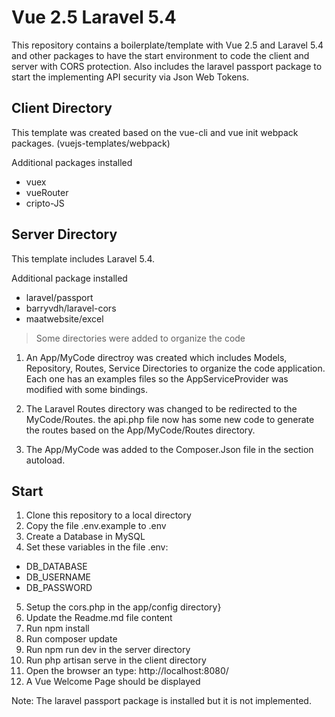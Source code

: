 # Vue 2.5 Laravel 5.4
This repository contains a boilerplate/template with Vue 2.5 and Laravel 5.4 and other packages to have the start environment to code the client and server with CORS protection. Also includes the laravel passport package to start the implementing API security via Json Web Tokens.
## Client Directory
This template was created based on the vue-cli and vue init webpack packages. (vuejs-templates/webpack)

Additional packages installed 
- vuex
- vueRouter
- cripto-JS

## Server Directory
This template includes Laravel 5.4.

Additional package installed 
- laravel/passport
- barryvdh/laravel-cors
- maatwebsite/excel


>Some directories were added to organize the code
1. An App/MyCode directroy was created which includes Models, Repository, Routes, Service Directories to organize the code application. Each one has an examples files so the AppServiceProvider was modified with some bindings.

2. The Laravel Routes directory was changed to be redirected to the MyCode/Routes. the api.php file now has some new code to generate the routes based on the App/MyCode/Routes directory.

3. The App/MyCode was added to the Composer.Json file in the section autoload.

## Start
1. Clone this repository to a local directory
2. Copy the file .env.example to .env
3. Create a Database in MySQL
4. Set these variables in the file .env:
- DB_DATABASE 
- DB_USERNAME 
- DB_PASSWORD
5. Setup the cors.php in the app/config directory}
6. Update the Readme.md file content
7. Run npm install
8. Run composer update
9. Run npm run dev in the server directory
10. Run php artisan serve in the client directory
11. Open the browser an type: http://localhost:8080/
12. A Vue Welcome Page should be displayed

Note: The laravel passport package is installed but it is not implemented.



